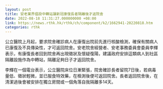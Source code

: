 ```yaml
---
layout: post
title: 安老業界倡設中轉站讓新冠康復長者隔離後才返院舍
date: 2022-08-18 11:31:27.000000000 +08:00
link: https://news.rthk.hk/rthk/ch/component/k2/1662941-20220818.htm
categories: rthk
---
```


公立醫院上月起，要求院舍確診病人在康復出院前先進行核酸檢測，確保有關病人已康復及不具傳染性，才可返回院舍。安老院舍經營者、安老事務委員會委員李輝表示，有康復長者回到院舍再出現徵狀及懷疑復陽，建議政府安排這類病人到社區隔離設施作為中轉站，隔離足夠日子才返回院舍。

李輝在一個電台表示，公立醫院床位日漸緊張，院舍確診長者留院7日後，若病毒量低、徵狀輕微，並已服食特效藥，在檢測後便可返回院舍。長者返回院舍後，在清潔過後會被安排在獨立房間或一個角落自我隔離多14天。
